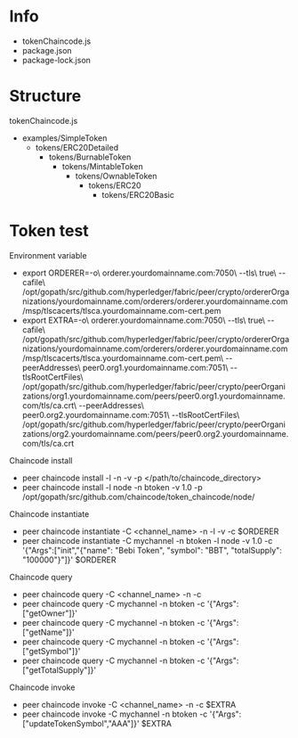 # Info
- tokenChaincode.js
- package.json
- package-lock.json

# Structure
tokenChaincode.js
- examples/SimpleToken
  - tokens/ERC20Detailed
    - tokens/BurnableToken
      - tokens/MintableToken
        - tokens/OwnableToken
          - tokens/ERC20
            - tokens/ERC20Basic

# Token test
Environment variable
- export ORDERER=-o\ orderer.yourdomainname.com:7050\ --tls\ true\ --cafile\ /opt/gopath/src/github.com/hyperledger/fabric/peer/crypto/ordererOrganizations/yourdomainname.com/orderers/orderer.yourdomainname.com/msp/tlscacerts/tlsca.yourdomainname.com-cert.pem
- export EXTRA=-o\ orderer.yourdomainname.com:7050\ --tls\ true\ --cafile\ /opt/gopath/src/github.com/hyperledger/fabric/peer/crypto/ordererOrganizations/yourdomainname.com/orderers/orderer.yourdomainname.com/msp/tlscacerts/tlsca.yourdomainname.com-cert.pem\ --peerAddresses\ peer0.org1.yourdomainname.com:7051\ --tlsRootCertFiles\ /opt/gopath/src/github.com/hyperledger/fabric/peer/crypto/peerOrganizations/org1.yourdomainname.com/peers/peer0.org1.yourdomainname.com/tls/ca.crt\ --peerAddresses\ peer0.org2.yourdomainname.com:7051\ --tlsRootCertFiles\ /opt/gopath/src/github.com/hyperledger/fabric/peer/crypto/peerOrganizations/org2.yourdomainname.com/peers/peer0.org2.yourdomainname.com/tls/ca.crt

Chaincode install
- peer chaincode install -l <language> -n <name> -v <version> -p </path/to/chaincode_directory>
- peer chaincode install -l node -n btoken -v 1.0 -p /opt/gopath/src/github.com/chaincode/token_chaincode/node/

Chaincode instantiate
- peer chaincode instantiate -C <channel_name> -n <name> -l <language> -v <version> -c <arguments> $ORDERER
- peer chaincode instantiate -C mychannel -n btoken -l node -v 1.0 -c '{"Args":["init","{\"name\": \"Bebi Token\", \"symbol\": \"BBT\", \"totalSupply\": \"100000\"}"]}' $ORDERER

Chaincode query
- peer chaincode query -C <channel_name> -n <name> -c <arguments>
- peer chaincode query -C mychannel -n btoken -c '{"Args":["getOwner"]}'
- peer chaincode query -C mychannel -n btoken -c '{"Args":["getName"]}'
- peer chaincode query -C mychannel -n btoken -c '{"Args":["getSymbol"]}'
- peer chaincode query -C mychannel -n btoken -c '{"Args":["getTotalSupply"]}'

Chaincode invoke
- peer chaincode invoke -C <channel_name> -n <name> -c <arguments> $EXTRA
- peer chaincode invoke -C mychannel -n btoken -c '{"Args":["updateTokenSymbol","AAA"]}' $EXTRA
